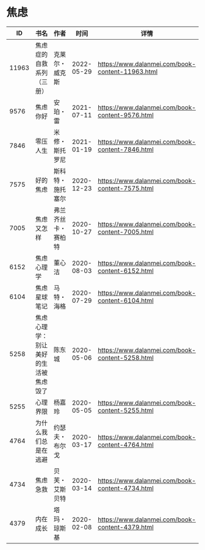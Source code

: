 # 焦虑

| ID | 书名 | 作者 | 时间 | 详情 | 下载页面 | EPUB下载链接 | MOBI下载链接 | AZW3下载链接 |
| --- | --- | --- | --- | --- | --- | --- | --- | --- |
| 11963 | 焦虑症的自救系列（三册） | 克莱尔・威克斯 | 2022-05-29 | https://www.dalanmei.com/book-content-11963.html | https://www.dalanmei.com/download-book-11963.html | http://ct.dalanmei.com/f/31084289-586314620-f69684 | http://ct.dalanmei.com/f/31084289-586314654-4d7ce8 | http://ct.dalanmei.com/f/31084289-586314651-616d48 |
| 9576 | 焦虑你好 | 安珀・雷 | 2021-07-11 | https://www.dalanmei.com/book-content-9576.html | https://www.dalanmei.com/download-book-9576.html | http://ct.dalanmei.com/f/31084289-571729207-cf8071 | http://ct.dalanmei.com/f/31084289-572082349-b5fdbf | http://ct.dalanmei.com/f/31084289-572111113-8e9512 |
| 7846 | 零压人生 | 米修・斯托罗尼 | 2021-01-19 | https://www.dalanmei.com/book-content-7846.html | https://www.dalanmei.com/download-book-7846.html | http://ct.dalanmei.com/f/31084289-571654828-2ef633 | http://ct.dalanmei.com/f/31084289-572117282-a8db99 | http://ct.dalanmei.com/f/31084289-572179608-7e1192 |
| 7575 | 好的焦虑 | 斯科特・施托塞尔 | 2020-12-23 | https://www.dalanmei.com/book-content-7575.html | https://www.dalanmei.com/download-book-7575.html | http://ct.dalanmei.com/f/31084289-571638940-f56559 | http://ct.dalanmei.com/f/31084289-572120754-9b5197 | http://ct.dalanmei.com/f/31084289-572181587-9dcf0e |
| 7005 | 焦虑又怎样 | 弗兰齐丝卡・赛柏特 | 2020-10-27 | https://www.dalanmei.com/book-content-7005.html | https://www.dalanmei.com/download-book-7005.html | http://ct.dalanmei.com/f/31084289-571541365-e2f427 | http://ct.dalanmei.com/f/31084289-571809377-83dd1e | http://ct.dalanmei.com/f/31084289-572196313-d5700c |
| 6152 | 焦虑心理学 | 董心洁 | 2020-08-03 | https://www.dalanmei.com/book-content-6152.html | https://www.dalanmei.com/download-book-6152.html | http://ct.dalanmei.com/f/31084289-571558435-88ce83 | http://ct.dalanmei.com/f/31084289-571917997-1b5fb5 | http://ct.dalanmei.com/f/31084289-572203995-6baddb |
| 6104 | 焦虑星球笔记 | 马特・海格 | 2020-07-29 | https://www.dalanmei.com/book-content-6104.html | https://www.dalanmei.com/download-book-6104.html | http://ct.dalanmei.com/f/31084289-571558993-994a08 | http://ct.dalanmei.com/f/31084289-571919694-5e4464 | http://ct.dalanmei.com/f/31084289-572211406-e93f0f |
| 5258 | 焦虑心理学：别让美好的生活被焦虑毁了 | 陈东城 | 2020-05-06 | https://www.dalanmei.com/book-content-5258.html | https://www.dalanmei.com/download-book-5258.html | http://ct.dalanmei.com/f/31084289-571507831-54623b | http://ct.dalanmei.com/f/31084289-571775825-abb2f0 | http://ct.dalanmei.com/f/31084289-571922013-b1aaa9 |
| 5255 | 心理界限 | 杨嘉玲 | 2020-05-05 | https://www.dalanmei.com/book-content-5255.html | https://www.dalanmei.com/download-book-5255.html | http://ct.dalanmei.com/f/31084289-571511501-0a78db | http://ct.dalanmei.com/f/31084289-571776391-9fc479 | http://ct.dalanmei.com/f/31084289-571922226-20a8e5 |
| 4764 | 为什么我们总是在逃避 | 约瑟夫・布尔戈 | 2020-03-17 | https://www.dalanmei.com/book-content-4764.html | https://www.dalanmei.com/download-book-4764.html | http://ct.dalanmei.com/f/31084289-571594176-6bb508 | http://ct.dalanmei.com/f/31084289-572127672-bf385d | http://ct.dalanmei.com/f/31084289-571985023-eb3ab2 |
| 4734 | 焦虑急救 | 贝芙・艾斯贝特 | 2020-03-14 | https://www.dalanmei.com/book-content-4734.html | https://www.dalanmei.com/download-book-4734.html | http://ct.dalanmei.com/f/31084289-571593992-b56f5d | http://ct.dalanmei.com/f/31084289-572128505-b3bc93 | http://ct.dalanmei.com/f/31084289-571985749-8bf04b |
| 4379 | 内在成长 | 塔玛・琼斯基 | 2020-02-08 | https://www.dalanmei.com/book-content-4379.html | https://www.dalanmei.com/download-book-4379.html | http://ct.dalanmei.com/f/31084289-571533235-68c86c | http://ct.dalanmei.com/f/31084289-571803063-23ebfc | http://ct.dalanmei.com/f/31084289-571989904-842fe8 |
